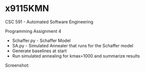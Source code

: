 # x9115KMN
CSC 591 - Automated Software Engineering

Programming Assignment 4

* Schaffer.py - Schaffer Model
* SA.py - Simulated Annealer that runs for the Schaffer model
* Generate baselines at start
* Run simulated annealing for kmax=1000 and summarize results

Screenshot:
